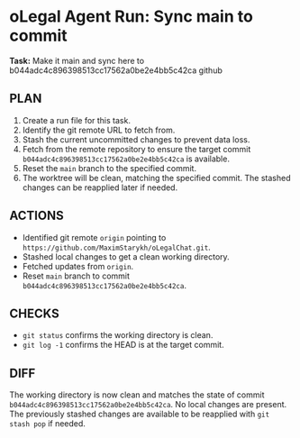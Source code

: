 # oLegal Agent Run: Sync main to commit

**Task:** Make it main and sync here to b044adc4c896398513cc17562a0be2e4bb5c42ca github

## PLAN

1.  Create a run file for this task.
2.  Identify the git remote URL to fetch from.
3.  Stash the current uncommitted changes to prevent data loss.
4.  Fetch from the remote repository to ensure the target commit `b044adc4c896398513cc17562a0be2e4bb5c42ca` is available.
5.  Reset the `main` branch to the specified commit.
6.  The worktree will be clean, matching the specified commit. The stashed changes can be reapplied later if needed.

## ACTIONS

-   Identified git remote `origin` pointing to `https://github.com/MaximStarykh/oLegalChat.git`.
-   Stashed local changes to get a clean working directory.
-   Fetched updates from `origin`.
-   Reset `main` branch to commit `b044adc4c896398513cc17562a0be2e4bb5c42ca`.

## CHECKS

-   `git status` confirms the working directory is clean.
-   `git log -1` confirms the HEAD is at the target commit.

## DIFF

The working directory is now clean and matches the state of commit `b044adc4c896398513cc17562a0be2e4bb5c42ca`. No local changes are present. The previously stashed changes are available to be reapplied with `git stash pop` if needed.
